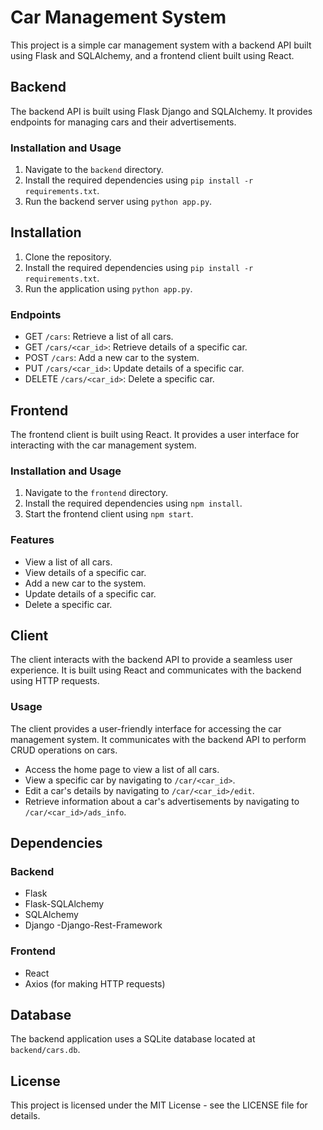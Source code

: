 # Car Management System

This project is a simple car management system with a backend API built using Flask and SQLAlchemy, and a frontend client built using React.

## Backend

The backend API is built using Flask Django and SQLAlchemy. It provides endpoints for managing cars and their advertisements.

### Installation and Usage

1. Navigate to the `backend` directory.
2. Install the required dependencies using `pip install -r requirements.txt`.
3. Run the backend server using `python app.py`.

## Installation

1. Clone the repository.
2. Install the required dependencies using `pip install -r requirements.txt`.
3. Run the application using `python app.py`.

### Endpoints

- GET `/cars`: Retrieve a list of all cars.
- GET `/cars/<car_id>`: Retrieve details of a specific car.
- POST `/cars`: Add a new car to the system.
- PUT `/cars/<car_id>`: Update details of a specific car.
- DELETE `/cars/<car_id>`: Delete a specific car.

## Frontend

The frontend client is built using React. It provides a user interface for interacting with the car management system.

### Installation and Usage

1. Navigate to the `frontend` directory.
2. Install the required dependencies using `npm install`.
3. Start the frontend client using `npm start`.

### Features

- View a list of all cars.
- View details of a specific car.
- Add a new car to the system.
- Update details of a specific car.
- Delete a specific car.

## Client

The client interacts with the backend API to provide a seamless user experience. It is built using React and communicates with the backend using HTTP requests.

### Usage

The client provides a user-friendly interface for accessing the car management system. It communicates with the backend API to perform CRUD operations on cars.
- Access the home page to view a list of all cars.
- View a specific car by navigating to `/car/<car_id>`.
- Edit a car's details by navigating to `/car/<car_id>/edit`.
- Retrieve information about a car's advertisements by navigating to `/car/<car_id>/ads_info`.

## Dependencies

### Backend

- Flask
- Flask-SQLAlchemy
- SQLAlchemy
- Django
-Django-Rest-Framework

### Frontend

- React
- Axios (for making HTTP requests)

## Database

The backend application uses a SQLite database located at `backend/cars.db`.

## License

This project is licensed under the MIT License - see the LICENSE file for details.
